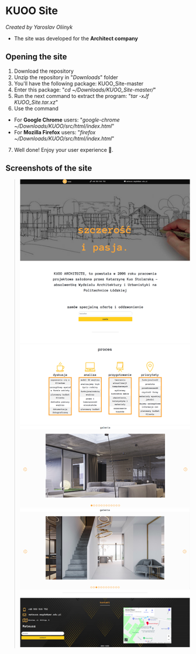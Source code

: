 # KUOO Site
*Created by Yaroslav Oliinyk*

* The site was developed for the **Architect company**  
## Opening the site
1. Download the repository
2. Unzip the repository in "*Downloads*" folder
3. You'll have the following package: KUOO_Site-master
4. Enter this package: "*cd ~/Downloads/KUOO_Site-master/*"
5. Run the next command to extract the program: "*tar -xJf KUOO_Site.tar.xz*"
6. Use the command
  * For **Google Chrome** users: "*google-chrome ~/Downloads/KUOO/src/html/index.html*"
  * For **Mozilla Firefox** users: "*firefox ~/Downloads/KUOO/src/html/index.html*"
7. Well done! Enjoy your user experience :rocket:.

## Screenshots of the site

>![Screenshot 1](https://raw.githubusercontent.com/yaroslavoliinyk/KUOO_Site/master/pics/1.png)
>![Screenshot 2](https://raw.githubusercontent.com/yaroslavoliinyk/KUOO_Site/master/pics/2.png)
>![Screenshot 3](https://raw.githubusercontent.com/yaroslavoliinyk/KUOO_Site/master/pics/3.png)
>![Screenshot 4](https://raw.githubusercontent.com/yaroslavoliinyk/KUOO_Site/master/pics/4.png)
>![Screenshot 5](https://raw.githubusercontent.com/yaroslavoliinyk/KUOO_Site/master/pics/5.png)
>![Screenshot 6](https://raw.githubusercontent.com/yaroslavoliinyk/KUOO_Site/master/pics/6.png)
